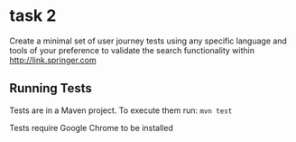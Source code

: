 # task 2

Create a minimal set of user journey tests using any specific language and tools of your preference to validate the search functionality within http://link.springer.com

## Running Tests
Tests are in a Maven project. To execute them run: `mvn test`

Tests require Google Chrome to be installed
